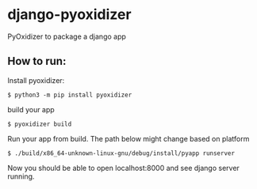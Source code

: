 # django-pyoxidizer

PyOxidizer to package a django app


## How to run:

Install pyoxidizer:

```
$ python3 -m pip install pyoxidizer
```

build your app 

```
$ pyoxidizer build
```

Run your app from build. The path below might change based on platform

```
$ ./build/x86_64-unknown-linux-gnu/debug/install/pyapp runserver
```

Now you should be able to open localhost:8000 and see django server running.
